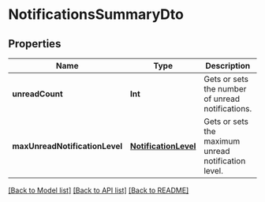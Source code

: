 # NotificationsSummaryDto

## Properties
Name | Type | Description | Notes
------------ | ------------- | ------------- | -------------
**unreadCount** | **Int** | Gets or sets the number of unread notifications. | [optional] 
**maxUnreadNotificationLevel** | [**NotificationLevel**](NotificationLevel.md) | Gets or sets the maximum unread notification level. | [optional] 

[[Back to Model list]](../README.md#documentation-for-models) [[Back to API list]](../README.md#documentation-for-api-endpoints) [[Back to README]](../README.md)


